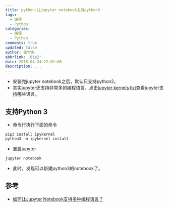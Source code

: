 ```yaml
---
title: python-让jupyter notebook支持python3
tags:
  - 编程
  - Python
categories:
  - 编程
  - Python
comments: true
updated: false
author: 张学志
abbrlink: '81e2'
date: 2018-04-24 22:02:00
description: ...
---
```



* 安装完jupyter notebook之后，默认只支持python2。
* 其实jupyter还支持非常多的编程语言。点击[jupyter kernels list](https://github.com/jupyter/jupyter/wiki/Jupyter-kernels)查看jupyter支持哪些语言。

## 支持Python 3

* 命令行执行下面的命令

```
pip3 install ipykernel
python3 -m ipykernel install
```

* 重启jupyter

```
jupyter notebook 
```

* 此时，发现可以新建python3的notebook了。

## 参考

* [如何让Jupyter Notebook支持多种编程语言？](https://www.jianshu.com/p/8b90c2f12856)